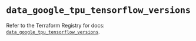 # `data_google_tpu_tensorflow_versions`

Refer to the Terraform Registry for docs: [`data_google_tpu_tensorflow_versions`](https://registry.terraform.io/providers/hashicorp/google-beta/5.25.0/docs/data-sources/google_tpu_tensorflow_versions).
